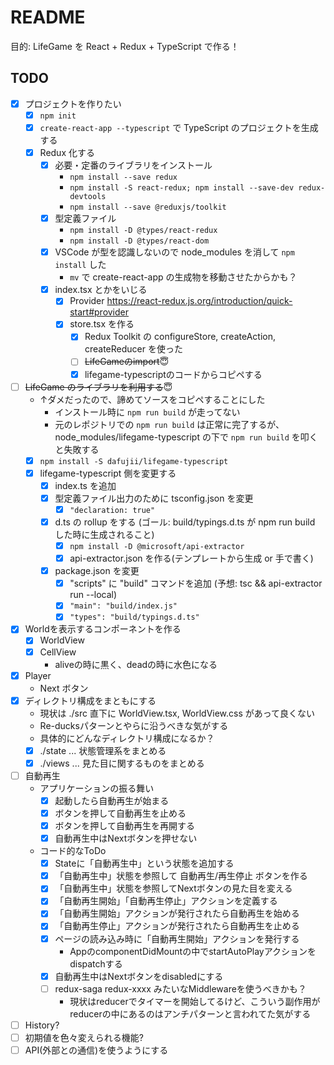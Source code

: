 # README

目的: LifeGame を React + Redux + TypeScript で作る！

## TODO

- [x] プロジェクトを作りたい
  - [x] `npm init`
  - [x] `create-react-app --typescript` で TypeScript のプロジェクトを生成する
  - [x] Redux 化する
    - [x] 必要・定番のライブラリをインストール
      - `npm install --save redux`
      - `npm install -S react-redux; npm install --save-dev redux-devtools`
      - `npm install --save @reduxjs/toolkit`
    - [x] 型定義ファイル
      - `npm install -D @types/react-redux`
      - `npm install -D @types/react-dom`
    - [x] VSCode が型を認識しないので node_modules を消して `npm install` した
      - `mv` で create-react-app の生成物を移動させたからかも？
    - [x] index.tsx とかをいじる
      - [x] Provider https://react-redux.js.org/introduction/quick-start#provider
      - [x] store.tsx を作る
        - [x] Redux Toolkit の configureStore, createAction, createReducer を使った
        - [ ] ~~LifeGameのimport~~😇
        - [x] lifegame-typescriptのコードからコピペする
- [ ] ~~LifeGame のライブラリを利用する~~😇
  - ↑ダメだったので、諦めてソースをコピペすることにした
    - インストール時に `npm run build` が走ってない
    - 元のレポジトリでの `npm run build` は正常に完了するが、 node_modules/lifegame-typescript の下で `npm run build` を叩くと失敗する
  - [x] `npm install -S dafujii/lifegame-typescript`
  - [x] lifegame-typescript 側を変更する
    - [x] index.ts を追加
    - [x] 型定義ファイル出力のために tsconfig.json を変更
      - [x] `"declaration: true"`
    - [x] d.ts の rollup をする (ゴール: build/typings.d.ts が npm run build した時に生成されること)
      - [x] `npm install -D @microsoft/api-extractor`
      - [x] api-extractor.json を作る(テンプレートから生成 or 手で書く)
    - [x] package.json を変更
      - [x] "scripts" に "build" コマンドを追加 (予想: tsc && api-extractor run --local)
      - [x] `"main": "build/index.js"`
      - [x] `"types": "build/typings.d.ts"`
- [x] Worldを表示するコンポーネントを作る
  - [x] WorldView
  - [x] CellView
    - aliveの時に黒く、deadの時に水色になる
- [x] Player
  - Next ボタン
- [x] ディレクトリ構成をまともにする
  - 現状は ./src 直下に WorldView.tsx, WorldView.css があって良くない
  - Re-ducksパターンとやらに沿うべきな気がする
  - 具体的にどんなディレクトリ構成になるか？
  - [x] ./state ... 状態管理系をまとめる
  - [x] ./views ... 見た目に関するものをまとめる
- [ ] 自動再生
  - アプリケーションの振る舞い
    - [x] 起動したら自動再生が始まる
    - [x] ボタンを押して自動再生を止める
    - [x] ボタンを押して自動再生を再開する
    - [x] 自動再生中はNextボタンを押せない
  - コード的なToDo
    - [x] Stateに「自動再生中」という状態を追加する
    - [x] 「自動再生中」状態を参照して 自動再生/再生停止 ボタンを作る
    - [x] 「自動再生中」状態を参照してNextボタンの見た目を変える
    - [x] 「自動再生開始」「自動再生停止」アクションを定義する
    - [x] 「自動再生開始」アクションが発行されたら自動再生を始める
    - [x] 「自動再生停止」アクションが発行されたら自動再生を止める
    - [x] ページの読み込み時に「自動再生開始」アクションを発行する
      - AppのcomponentDidMountの中でstartAutoPlayアクションをdispatchする
    - [x] 自動再生中はNextボタンをdisabledにする
    - [ ] redux-saga redux-xxxx みたいなMiddlewareを使うべきかも？
      - 現状はreducerでタイマーを開始してるけど、こういう副作用がreducerの中にあるのはアンチパターンと言われてた気がする
- [ ] History?
- [ ] 初期値を色々変えられる機能?
- [ ] API(外部との通信)を使うようにする
